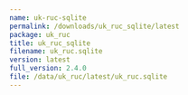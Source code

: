 ```yaml
---
name: uk-ruc-sqlite
permalink: /downloads/uk_ruc_sqlite/latest
package: uk_ruc
title: uk_ruc_sqlite
filename: uk_ruc.sqlite
version: latest
full_version: 2.4.0
file: /data/uk_ruc/latest/uk_ruc.sqlite
---
```

